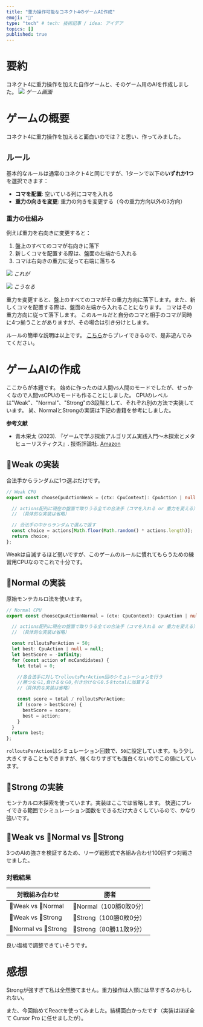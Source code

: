 ```yaml
---
title: "重力操作可能なコネクト4のゲームAI作成"
emoji: "🔴"
type: "tech" # tech: 技術記事 / idea: アイデア
topics: []
published: true
---
```

# 要約
コネクト4に重力操作を加えた自作ゲームと、そのゲーム用のAIを作成しました。
![](/images/gravity-controllable-connect4/game.gif)
*ゲーム画面*

# ゲームの概要

コネクト4に重力操作を加えると面白いのでは？と思い、作ってみました。

## ルール
基本的なルールは通常のコネクト4と同じですが、1ターンで以下の**いずれか1つ**を選択できます：

- **コマを配置**: 空いている列にコマを入れる
- **重力の向きを変更**: 重力の向きを変更する（今の重力方向以外の3方向）

### 重力の仕組み
例えば重力を右向きに変更すると：
1. 盤上のすべてのコマが右向きに落下
2. 新しくコマを配置する際は、盤面の左端から入れる
3. コマは右向きの重力に従って右端に落ちる

![](/images/gravity-controllable-connect4/before.png)
*これが*

![](/images/gravity-controllable-connect4/after.png)
*こうなる*

重力を変更すると、盤上のすべてのコマがその重力方向に落下します。また、新しくコマを配置する際は、盤面の左端から入れることになります。
コマはその重力方向に従って落下します。
このルールだと自分のコマと相手のコマが同時に4つ揃うことがありますが、その場合は引き分けとします。

ルールの簡単な説明は以上です。
[こちら](https://arad166.github.io/gravity-controllable-connect4/)からプレイできるので、是非遊んでみてください。

# ゲームAIの作成

ここからが本題です。
始めに作ったのは人間vs人間のモードでしたが、せっかくなので人間vsCPUのモードも作ることにしました。
CPUのレベルは"Weak"、"Normal"、"Strong"の3段階として、それぞれ別の方法で実装しています。
尚、NormalとStrongの実装は下記の書籍を参考にしました。

**参考文献**
- 青木栄太 (2023). 『ゲームで学ぶ探索アルゴリズム実践入門～木探索とメタヒューリスティクス』. 技術評論社. [Amazon](https://amzn.asia/d/hB4XHNZ)

## 🐇Weak の実装

合法手からランダムに1つ選ぶだけです。

```typescript
// Weak CPU
export const chooseCpuActionWeak = (ctx: CpuContext): CpuAction | null => {

  // actions配列に現在の盤面で取りうる全ての合法手（コマを入れる or 重力を変える）を追加する処理
  // （具体的な実装は省略）

  // 合法手の中からランダムで選んで返す
  const choice = actions[Math.floor(Math.random() * actions.length)];
  return choice;
};
```

Weakは自滅するほど弱いですが、このゲームのルールに慣れてもらうための練習用CPUなのでこれで十分です。

## 🐑Normal の実装

原始モンテカルロ法を使います。

```typescript
// Normal CPU
export const chooseCpuActionNormal = (ctx: CpuContext): CpuAction | null => {

  // actions配列に現在の盤面で取りうる全ての合法手（コマを入れる or 重力を変える）を追加する処理
  // （具体的な実装は省略）

  const rolloutsPerAction = 50;
  let best: CpuAction | null = null;
  let bestScore = -Infinity;
  for (const action of mcCandidates) {
    let total = 0;

    //各合法手に対してrolloutsPerAction回のシミュレーションを行う
    //勝つなら1,負けるなら0,引き分けなら0.5をtotalに加算する
    //（具体的な実装は省略）

    const score = total / rolloutsPerAction;
    if (score > bestScore) {
      bestScore = score;
      best = action;
    }
  }
  return best;
};
```
```rolloutsPerAction```はシミュレーション回数で、```50```に設定しています。もう少し大きくすることもできますが、強くなりすぎても面白くないのでこの値にしています。

## 🦁Strong の実装

モンテカルロ木探索を使っています。実装はここでは省略します。
快適にプレイできる範囲でシミュレーション回数をできるだけ大きくしているので、かなり強いです。

## 🐇Weak vs 🐑Normal vs 🦁Strong

3つのAIの強さを検証するため、リーグ戦形式で各組み合わせ100回ずつ対戦させました。

### 対戦結果

| 対戦組み合わせ | 勝者 |
|---|---|
| 🐇Weak vs 🐑Normal | 🐑Normal（100勝0敗0分） |
| 🐇Weak vs 🦁Strong | 🦁Strong（100勝0敗0分） |
| 🐑Normal vs 🦁Strong | 🦁Strong（80勝11敗9分） |

良い塩梅で調整できていそうです。

# 感想

Strongが強すぎて私は全然勝てません。重力操作は人類には早すぎるのかもしれない。

また、今回始めてReactを使ってみました。結構面白かったです（実装はほぼ全て Cursor Pro に任せましたが）。